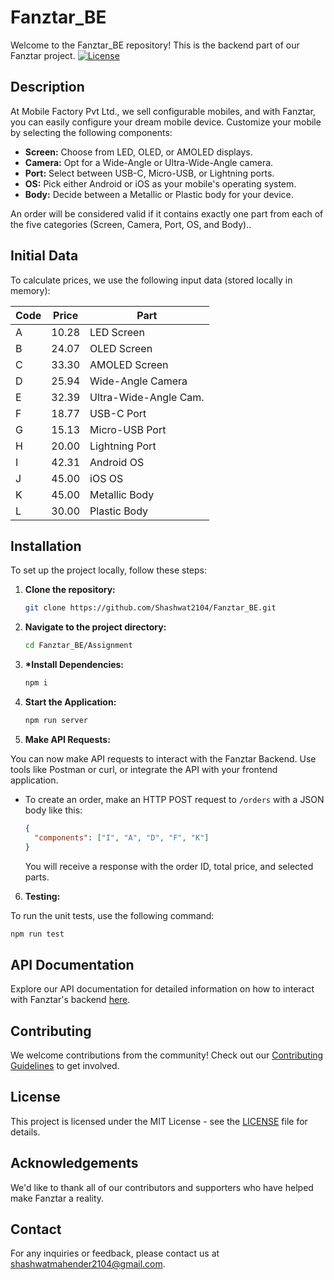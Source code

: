 # Fanztar_BE

Welcome to the Fanztar_BE repository! This is the backend part of our Fanztar project.
[![License](https://img.shields.io/badge/License-MIT-blue.svg)](https://opensource.org/licenses/MIT)

## Description

At Mobile Factory Pvt Ltd., we sell configurable mobiles, and with Fanztar, you can easily configure your dream mobile device. Customize your mobile by selecting the following components:

- **Screen:** Choose from LED, OLED, or AMOLED displays.
- **Camera:** Opt for a Wide-Angle or Ultra-Wide-Angle camera.
- **Port:** Select between USB-C, Micro-USB, or Lightning ports.
- **OS:** Pick either Android or iOS as your mobile's operating system.
- **Body:** Decide between a Metallic or Plastic body for your device.

An order will be considered valid if it contains exactly one part from each of the five categories (Screen, Camera, Port, OS, and Body)..

## Initial Data

To calculate prices, we use the following input data (stored locally in memory):

| Code | Price | Part                  |
| ---- | ----- | --------------------- |
| A    | 10.28 | LED Screen            |
| B    | 24.07 | OLED Screen           |
| C    | 33.30 | AMOLED Screen         |
| D    | 25.94 | Wide-Angle Camera     |
| E    | 32.39 | Ultra-Wide-Angle Cam. |
| F    | 18.77 | USB-C Port            |
| G    | 15.13 | Micro-USB Port        |
| H    | 20.00 | Lightning Port        |
| I    | 42.31 | Android OS            |
| J    | 45.00 | iOS OS                |
| K    | 45.00 | Metallic Body         |
| L    | 30.00 | Plastic Body          |

## Installation

To set up the project locally, follow these steps:

1. **Clone the repository:**

   ```bash
   git clone https://github.com/Shashwat2104/Fanztar_BE.git
   ```

2. **Navigate to the project directory:**
   ```bash
   cd Fanztar_BE/Assignment
   ```
3. **\*Install Dependencies:**
   ```bash
   npm i
   ```
4. **Start the Application:**
   ```bash
   npm run server

   ```
5. **Make API Requests:**

You can now make API requests to interact with the Fanztar Backend. Use tools like Postman or curl, or integrate the API with your frontend application.

- To create an order, make an HTTP POST request to `/orders` with a JSON body like this:

  ```json
  {
    "components": ["I", "A", "D", "F", "K"]
  }
  ```

  You will receive a response with the order ID, total price, and selected parts.

6. **Testing:**

To run the unit tests, use the following command:

```bash
npm run test
```

## API Documentation

Explore our API documentation for detailed information on how to interact with Fanztar's backend [here](#api-documentation).

## Contributing

We welcome contributions from the community! Check out our [Contributing Guidelines](CONTRIBUTING.md) to get involved.

## License

This project is licensed under the MIT License - see the [LICENSE](LICENSE) file for details.

## Acknowledgements

We'd like to thank all of our contributors and supporters who have helped make Fanztar a reality.

## Contact

For any inquiries or feedback, please contact us at [shashwatmahender2104@gmail.com](mailto:your@email.com).
